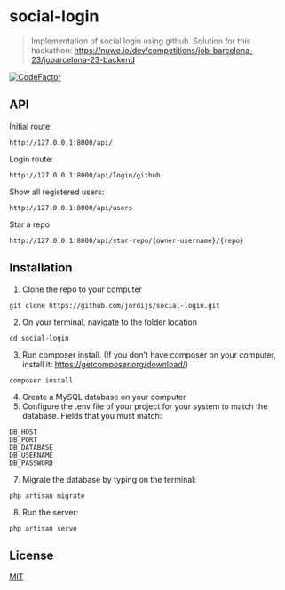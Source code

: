 # social-login

> Implementation of social login using github. Solution for this hackathon: https://nuwe.io/dev/competitions/job-barcelona-23/jobarcelona-23-backend

[![CodeFactor](https://www.codefactor.io/repository/github/jordijs/social-login/badge)](https://www.codefactor.io/repository/github/jordijs/social-login)

## API
Initial route:
```
http://127.0.0.1:8000/api/
```
Login route:
```
http://127.0.0.1:8000/api/login/github
```
Show all registered users:
```
http://127.0.0.1:8000/api/users
```
Star a repo
```
http://127.0.0.1:8000/api/star-repo/{owner-username}/{repo}
```

## Installation

1. Clone the repo to your computer
```
git clone https://github.com/jordijs/social-login.git
```
2. On your terminal, navigate to the folder location
```
cd social-login
```
3. Run composer install. (If you don't have composer on your computer, install it: https://getcomposer.org/download/)
```
composer install
```
4. Create a MySQL database on your computer
5. Configure the .env file of your project for your system to match the database. Fields that you must match:
```
DB_HOST
DB_PORT
DB_DATABASE
DB_USERNAME
DB_PASSWORD
```
7. Migrate the database by typing on the terminal:
```
php artisan migrate
```
8. Run the server: 
```
php artisan serve
```

## License 

[MIT](https://opensource.org/licenses/MIT)
